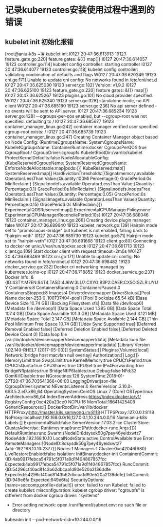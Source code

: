 # 记录kubernetes安装使用过程中遇到的错误



## kubelet init 初始化报错

[root@aniu-k8s ~]# kubelet init 
I0127 20:47:36.613913   19123 feature_gate.go:220] feature gates: &{{} map[]}
I0127 20:47:36.614057   19123 controller.go:114] kubelet config controller: starting controller
I0127 20:47:36.614077   19123 controller.go:118] kubelet config controller: validating combination of defaults and flags
W0127 20:47:36.620249   19123 cni.go:171] Unable to update cni config: No networks found in /etc/cni/net.d
I0127 20:47:36.625030   19123 server.go:182] Version: v1.9.2
I0127 20:47:36.625100   19123 feature_gate.go:220] feature gates: &{{} map[]}
I0127 20:47:36.625267   19123 plugins.go:101] No cloud provider specified.
W0127 20:47:36.625340   19123 server.go:328] standalone mode, no API client
W0127 20:47:36.685180   19123 server.go:236] No api server defined - no events will be sent to API server.
I0127 20:47:36.685234   19123 server.go:428] --cgroups-per-qos enabled, but --cgroup-root was not specified.  defaulting to /
I0127 20:47:36.685677   19123 container_manager_linux.go:242] container manager verified user specified cgroup-root exists: /
I0127 20:47:36.685739   19123 container_manager_linux.go:247] Creating Container Manager object based on Node Config: {RuntimeCgroupsName: SystemCgroupsName: KubeletCgroupsName: ContainerRuntime:docker CgroupsPerQOS:true CgroupRoot:/ CgroupDriver:cgroupfs KubeletRootDir:/var/lib/kubelet ProtectKernelDefaults:false NodeAllocatableConfig:{KubeReservedCgroupName: SystemReservedCgroupName: EnforceNodeAllocatable:map[pods:{}] KubeReserved:map[] SystemReserved:map[] HardEvictionThresholds:[{Signal:memory.available Operator:LessThan Value:{Quantity:100Mi Percentage:0} GracePeriod:0s MinReclaim:<nil>} {Signal:nodefs.available Operator:LessThan Value:{Quantity:<nil> Percentage:0.1} GracePeriod:0s MinReclaim:<nil>} {Signal:nodefs.inodesFree Operator:LessThan Value:{Quantity:<nil> Percentage:0.05} GracePeriod:0s MinReclaim:<nil>} {Signal:imagefs.available Operator:LessThan Value:{Quantity:<nil> Percentage:0.15} GracePeriod:0s MinReclaim:<nil>}]} ExperimentalQOSReserved:map[] ExperimentalCPUManagerPolicy:none ExperimentalCPUManagerReconcilePeriod:10s}
I0127 20:47:36.686046   19123 container_manager_linux.go:266] Creating device plugin manager: false
W0127 20:47:36.689640   19123 kubelet_network.go:139] Hairpin mode set to "promiscuous-bridge" but kubenet is not enabled, falling back to "hairpin-veth"
I0127 20:47:36.689730   19123 kubelet.go:571] Hairpin mode set to "hairpin-veth"
I0127 20:47:36.691668   19123 client.go:80] Connecting to docker on unix:///var/run/docker.sock
I0127 20:47:36.691713   19123 client.go:109] Start docker client with request timeout=2m0s
W0127 20:47:36.693469   19123 cni.go:171] Unable to update cni config: No networks found in /etc/cni/net.d
I0127 20:47:36.698482   19123 docker_service.go:232] Docker cri networking managed by kubernetes.io/no-op
I0127 20:47:36.718852   19123 docker_service.go:237] Docker Info: &{ID:43TY:M7EN:64T4:TA5D:4J6W:3LU7:CXYG:B3P2:DAER:CX5O:SZLR:UYUY Containers:8 ContainersRunning:0 ContainersPaused:0 ContainersStopped:8 Images:4 Driver:devicemapper DriverStatus:[[Pool Name docker-253:0-100737404-pool] [Pool Blocksize 65.54 kB] [Base Device Size 10.74 GB] [Backing Filesystem xfs] [Data file /dev/loop0] [Metadata file /dev/loop1] [Data Space Used 1.295 GB] [Data Space Total 107.4 GB] [Data Space Available 101.3 GB] [Metadata Space Used 3.121 MB] [Metadata Space Total 2.147 GB] [Metadata Space Available 2.144 GB] [Thin Pool Minimum Free Space 10.74 GB] [Udev Sync Supported true] [Deferred Removal Enabled false] [Deferred Deletion Enabled false] [Deferred Deleted Device Count 0] [Data loop file /var/lib/docker/devicemapper/devicemapper/data] [Metadata loop file /var/lib/docker/devicemapper/devicemapper/metadata] [Library Version 1.02.140-RHEL7 (2017-05-03)]] SystemStatus:[] Plugins:{Volume:[local] Network:[bridge host macvlan null overlay] Authorization:[] Log:[]} MemoryLimit:true SwapLimit:true KernelMemory:true CPUCfsPeriod:true CPUCfsQuota:true CPUShares:true CPUSet:true IPv4Forwarding:true BridgeNfIptables:true BridgeNfIP6tables:true Debug:false NFd:32 OomKillDisable:true NGoroutines:126 SystemTime:2018-01-27T20:47:36.703541366+08:00 LoggingDriver:json-file CgroupDriver:systemd NEventsListener:0 KernelVersion:3.10.0-693.5.2.el7.x86_64 OperatingSystem:CentOS Linux 7 (Core) OSType:linux Architecture:x86_64 IndexServerAddress:https://index.docker.io/v1/ RegistryConfig:0xc420a23ce0 NCPU:16 MemTotal:16641425408 GenericResources:[] DockerRootDir:/var/lib/docker HTTPProxy:http://master.k8s.samwong.im:8118 HTTPSProxy:127.0.0.1:8118 NoProxy:localhost,192.168.0.0/16,127.0.0.1,10.244.0.0/16 Name:aniu-k8s Labels:[] ExperimentalBuild:false ServerVersion:17.03.2-ce ClusterStore: ClusterAdvertise: Runtimes:map[runc:{Path:docker-runc Args:[]}] DefaultRuntime:runc Swarm:{NodeID:8dsysdk50g7pey46yeidxwtz7 NodeAddr:192.168.10.10 LocalNodeState:active ControlAvailable:true Error: RemoteManagers:[{NodeID:8dsysdk50g7pey46yeidxwtz7 Addr:192.168.10.10:2377}] Nodes:1 Managers:1 Cluster:0xc42046f680} LiveRestoreEnabled:false Isolation: InitBinary:docker-init ContainerdCommit:{ID:4ab9917febca54791c5f071a9d1f404867857fcc Expected:4ab9917febca54791c5f071a9d1f404867857fcc} RuncCommit:{ID:54296cf40ad8143b62dbcaa1d90e520a2136ddfe Expected:54296cf40ad8143b62dbcaa1d90e520a2136ddfe} InitCommit:{ID:949e6fa Expected:949e6fa} SecurityOptions:[name=seccomp,profile=default]}
error: failed to run Kubelet: failed to create kubelet: misconfiguration: kubelet cgroup driver: "cgroupfs" is different from docker cgroup driver: "systemd"


- Error adding network: open /run/flannel/subnet.env: no such file or directory


kubeadm init --pod-network-cidr=10.244.0.0/16




